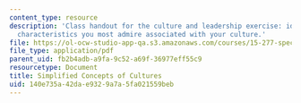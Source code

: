 ```yaml
---
content_type: resource
description: 'Class handout for the culture and leadership exercise: identify leadership
  characteristics you most admire associated with your culture.'
file: https://ol-ocw-studio-app-qa.s3.amazonaws.com/courses/15-277-special-seminar-in-communications-leadership-and-personal-effectiveness-coaching-fall-2008/140e735a42dae9329a7a5fa021559beb_handout_5.pdf
file_type: application/pdf
parent_uid: fb2b4adb-a9fa-9c52-a69f-36977eff55c9
resourcetype: Document
title: Simplified Concepts of Cultures
uid: 140e735a-42da-e932-9a7a-5fa021559beb
---
```

